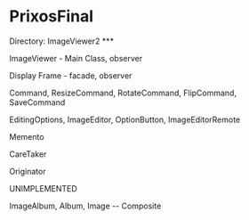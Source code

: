 # PrixosFinal
Directory: ImageViewer2 ***

ImageViewer - Main Class, observer


Display Frame - facade, observer


Command, ResizeCommand, RotateCommand, FlipCommand, SaveCommand

EditingOptions, ImageEditor, OptionButton, ImageEditorRemote


Memento

CareTaker

Originator



UNIMPLEMENTED

ImageAlbum, Album, Image -- Composite
